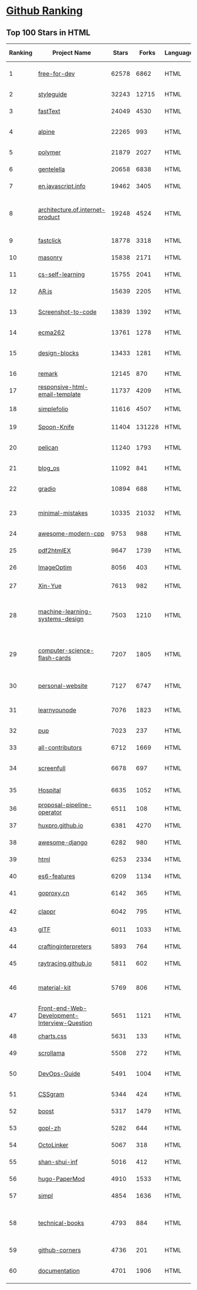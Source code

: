 [Github Ranking](../README.md)
==========

## Top 100 Stars in HTML

| Ranking | Project Name | Stars | Forks | Language | Open Issues | Description | Last Commit |
| ------- | ------------ | ----- | ----- | -------- | ----------- | ----------- | ----------- |
| 1 | [free-for-dev](https://github.com/ripienaar/free-for-dev) | 62578 | 6862 | HTML | 0 | A list of SaaS, PaaS and IaaS offerings that have free tiers of interest to devops and infradev | 2022-11-28T02:22:32Z |
| 2 | [styleguide](https://github.com/google/styleguide) | 32243 | 12715 | HTML | 188 | Style guides for Google-originated open-source projects | 2022-11-25T00:09:15Z |
| 3 | [fastText](https://github.com/facebookresearch/fastText) | 24049 | 4530 | HTML | 435 | Library for fast text representation and classification. | 2022-10-31T06:27:04Z |
| 4 | [alpine](https://github.com/alpinejs/alpine) | 22265 | 993 | HTML | 0 | A rugged, minimal framework for composing JavaScript behavior in your markup.  | 2022-11-24T21:37:08Z |
| 5 | [polymer](https://github.com/Polymer/polymer) | 21879 | 2027 | HTML | 41 | Our original Web Component library. | 2022-06-03T21:59:52Z |
| 6 | [gentelella](https://github.com/ColorlibHQ/gentelella) | 20658 | 6838 | HTML | 32 | Free Bootstrap 4 Admin Dashboard Template | 2022-11-22T03:24:25Z |
| 7 | [en.javascript.info](https://github.com/javascript-tutorial/en.javascript.info) | 19462 | 3405 | HTML | 80 | Modern JavaScript Tutorial  | 2022-11-27T12:20:01Z |
| 8 | [architecture.of.internet-product](https://github.com/davideuler/architecture.of.internet-product) | 19248 | 4524 | HTML | 3 | 互联网公司技术架构，微信/淘宝/微博/腾讯/阿里/美团点评/百度/Google/Facebook/Amazon/eBay的架构，欢迎PR补充 | 2022-09-04T14:56:01Z |
| 9 | [fastclick](https://github.com/ftlabs/fastclick) | 18778 | 3318 | HTML | 212 | Polyfill to remove click delays on browsers with touch UIs | 2021-08-13T16:01:47Z |
| 10 | [masonry](https://github.com/desandro/masonry) | 15838 | 2171 | HTML | 62 | :love_hotel: Cascading grid layout plugin | 2021-10-03T09:17:12Z |
| 11 | [cs-self-learning](https://github.com/PKUFlyingPig/cs-self-learning) | 15755 | 2041 | HTML | 39 | 计算机自学指南 | 2022-11-22T22:21:26Z |
| 12 | [AR.js](https://github.com/jeromeetienne/AR.js) | 15639 | 2205 | HTML | 3 | Efficient Augmented Reality for the Web - 60fps on mobile! | 2022-04-28T04:47:17Z |
| 13 | [Screenshot-to-code](https://github.com/emilwallner/Screenshot-to-code) | 13839 | 1392 | HTML | 16 | A neural network that transforms a design mock-up into a static website. | 2022-05-24T14:52:26Z |
| 14 | [ecma262](https://github.com/tc39/ecma262) | 13761 | 1278 | HTML | 291 | Status, process, and documents for ECMA-262 | 2022-11-27T18:58:54Z |
| 15 | [design-blocks](https://github.com/froala/design-blocks) | 13433 | 1281 | HTML | 25 | A set of 170+ Bootstrap based design blocks ready to be used to create clean modern websites. | 2022-06-22T05:08:03Z |
| 16 | [remark](https://github.com/gnab/remark) | 12145 | 870 | HTML | 163 | A simple, in-browser, markdown-driven slideshow tool. | 2022-05-24T16:15:00Z |
| 17 | [responsive-html-email-template](https://github.com/leemunroe/responsive-html-email-template) | 11737 | 4209 | HTML | 4 | A free simple responsive HTML email template | 2022-11-26T13:34:08Z |
| 18 | [simplefolio](https://github.com/cobiwave/simplefolio) | 11616 | 4507 | HTML | 42 | ⚡️ A minimal portfolio template for Developers | 2022-11-27T06:30:43Z |
| 19 | [Spoon-Knife](https://github.com/octocat/Spoon-Knife) | 11404 | 131228 | HTML | 1591 | This repo is for demonstration purposes only. | 2022-11-27T21:38:52Z |
| 20 | [pelican](https://github.com/getpelican/pelican) | 11240 | 1793 | HTML | 58 | Static site generator that supports Markdown and reST syntax. Powered by Python. | 2022-11-06T05:10:32Z |
| 21 | [blog_os](https://github.com/phil-opp/blog_os) | 11092 | 841 | HTML | 50 | Writing an OS in Rust | 2022-11-27T19:47:15Z |
| 22 | [gradio](https://github.com/gradio-app/gradio) | 10894 | 688 | HTML | 257 | Create UIs for your machine learning model in Python in 3 minutes | 2022-11-28T02:55:10Z |
| 23 | [minimal-mistakes](https://github.com/mmistakes/minimal-mistakes) | 10335 | 21032 | HTML | 17 | :triangular_ruler: Jekyll theme for building a personal site, blog, project documentation, or portfolio. | 2022-11-27T14:51:29Z |
| 24 | [awesome-modern-cpp](https://github.com/rigtorp/awesome-modern-cpp) | 9753 | 988 | HTML | 0 | A collection of resources on modern C++ | 2022-11-07T03:30:15Z |
| 25 | [pdf2htmlEX](https://github.com/coolwanglu/pdf2htmlEX) | 9647 | 1739 | HTML | 231 | Convert PDF to HTML without losing text or format. | 2022-08-05T10:02:16Z |
| 26 | [ImageOptim](https://github.com/ImageOptim/ImageOptim) | 8056 | 403 | HTML | 163 | GUI image optimizer for Mac | 2022-09-17T13:15:49Z |
| 27 | [Xin-Yue](https://github.com/sikaozhe1997/Xin-Yue) | 7613 | 982 | HTML | 38 | 岳昕：致北大师生与北大外国语学院的一封公开信 | 2019-05-04T17:07:56Z |
| 28 | [machine-learning-systems-design](https://github.com/chiphuyen/machine-learning-systems-design) | 7503 | 1210 | HTML | 7 | A booklet on machine learning systems design with exercises. NOT the repo for the book "Designing Machine Learning Systems" | 2022-07-17T22:56:05Z |
| 29 | [computer-science-flash-cards](https://github.com/jwasham/computer-science-flash-cards) | 7207 | 1805 | HTML | 3 | Mini website for testing both general CS knowledge and enforce coding practice and common algorithm/data structure memorization. | 2022-02-08T01:05:48Z |
| 30 | [personal-website](https://github.com/github/personal-website) | 7127 | 6747 | HTML | 0 | Code that'll help you kickstart a personal website that showcases your work as a software developer. | 2022-10-21T06:05:17Z |
| 31 | [learnyounode](https://github.com/workshopper/learnyounode) | 7076 | 1823 | HTML | 103 | Learn You The Node.js For Much Win! An intro to Node.js via a set of self-guided workshops. | 2021-12-04T20:27:04Z |
| 32 | [pup](https://github.com/ericchiang/pup) | 7023 | 237 | HTML | 70 | Parsing HTML at the command line | 2022-11-25T20:01:20Z |
| 33 | [all-contributors](https://github.com/all-contributors/all-contributors) | 6712 | 1669 | HTML | 45 | ✨ Recognize all contributors, not just the ones who push code ✨ | 2022-11-20T17:14:11Z |
| 34 | [screenfull](https://github.com/sindresorhus/screenfull) | 6678 | 697 | HTML | 15 | Simple wrapper for cross-browser usage of the JavaScript Fullscreen API | 2022-07-08T13:02:03Z |
| 35 | [Hospital](https://github.com/open-power-workgroup/Hospital) | 6635 | 1052 | HTML | 43 | OpenPower工作组收集汇总的医院开放数据 | 2020-10-27T03:02:37Z |
| 36 | [proposal-pipeline-operator](https://github.com/tc39/proposal-pipeline-operator) | 6511 | 108 | HTML | 26 | A proposal for adding a useful pipe operator to JavaScript. | 2022-11-14T23:37:46Z |
| 37 | [huxpro.github.io](https://github.com/Huxpro/huxpro.github.io) | 6381 | 4270 | HTML | 103 | My Blog / Jekyll Themes / PWA | 2022-11-22T13:50:13Z |
| 38 | [awesome-django](https://github.com/wsvincent/awesome-django) | 6282 | 980 | HTML | 1 | A curated list of awesome things related to Django | 2022-11-27T14:49:50Z |
| 39 | [html](https://github.com/whatwg/html) | 6253 | 2334 | HTML | 1561 | HTML Standard | 2022-11-26T02:29:10Z |
| 40 | [es6-features](https://github.com/rse/es6-features) | 6209 | 1134 | HTML | 16 | ECMAScript 6: Feature Overview & Comparison | 2020-11-21T17:25:58Z |
| 41 | [goproxy.cn](https://github.com/goproxy/goproxy.cn) | 6142 | 365 | HTML | 1 | The most trusted Go module proxy in China. | 2022-08-04T09:17:02Z |
| 42 | [clappr](https://github.com/clappr/clappr) | 6042 | 795 | HTML | 17 | :clapper: An extensible media player for the web. | 2022-11-25T00:38:43Z |
| 43 | [glTF](https://github.com/KhronosGroup/glTF) | 6011 | 1033 | HTML | 143 | glTF – Runtime 3D Asset Delivery | 2022-11-22T16:13:23Z |
| 44 | [craftinginterpreters](https://github.com/munificent/craftinginterpreters) | 5893 | 764 | HTML | 64 | Repository for the book "Crafting Interpreters" | 2022-11-23T22:46:18Z |
| 45 | [raytracing.github.io](https://github.com/RayTracing/raytracing.github.io) | 5811 | 602 | HTML | 95 | Main Web Site (Online Books) | 2022-11-24T14:31:53Z |
| 46 | [material-kit](https://github.com/creativetimofficial/material-kit) | 5769 | 806 | HTML | 17 |  Free and Open Source UI Kit for Bootstrap 5, React, Vue.js, React Native and Sketch based on Google's Material Design | 2022-06-23T14:01:29Z |
| 47 | [Front-end-Web-Development-Interview-Question](https://github.com/paddingme/Front-end-Web-Development-Interview-Question) | 5651 | 1121 | HTML | 9 | 前端开发面试题大收集，前端面试集锦 :heart: :gift_heart: :cupid: | 2021-10-13T07:10:48Z |
| 48 | [charts.css](https://github.com/ChartsCSS/charts.css) | 5631 | 133 | HTML | 18 | Open source CSS framework for data visualization. | 2022-08-14T20:16:05Z |
| 49 | [scrollama](https://github.com/russellsamora/scrollama) | 5508 | 272 | HTML | 6 | Scrollytelling with IntersectionObserver. | 2022-10-13T13:55:43Z |
| 50 | [DevOps-Guide](https://github.com/Tikam02/DevOps-Guide) | 5491 | 1004 | HTML | 4 |  DevOps Guide - Development to Production all configurations with basic notes to debug efficiently. | 2022-11-23T11:44:08Z |
| 51 | [CSSgram](https://github.com/una/CSSgram) | 5344 | 424 | HTML | 33 | CSS library for Instagram filters | 2021-08-01T08:43:49Z |
| 52 | [boost](https://github.com/boostorg/boost) | 5317 | 1479 | HTML | 69 | Super-project for modularized Boost | 2022-11-28T01:15:03Z |
| 53 | [gopl-zh](https://github.com/golang-china/gopl-zh) | 5282 | 644 | HTML | 17 | :books: Go语言圣经中文版 | 2022-10-23T23:50:37Z |
| 54 | [OctoLinker](https://github.com/OctoLinker/OctoLinker) | 5067 | 318 | HTML | 41 | OctoLinker — Links together, what belongs together | 2022-11-22T15:41:17Z |
| 55 | [shan-shui-inf](https://github.com/LingDong-/shan-shui-inf) | 5016 | 412 | HTML | 10 | Procedurally generated Chinese landscape painting. | 2018-12-11T00:19:08Z |
| 56 | [hugo-PaperMod](https://github.com/adityatelange/hugo-PaperMod) | 4910 | 1533 | HTML | 30 |  A fast, clean, responsive Hugo theme. | 2022-11-27T12:46:33Z |
| 57 | [simpl](https://github.com/samdutton/simpl) | 4854 | 1636 | HTML | 11 | Simplest possible examples of HTML, CSS and Javascript: | 2022-10-05T19:44:20Z |
| 58 | [technical-books](https://github.com/doocs/technical-books) | 4793 | 884 | HTML | 0 | 😆 国内外互联网技术大牛们都写了哪些书籍：计算机基础、网络、前端、后端、数据库、架构、大数据、深度学习... | 2022-08-09T08:38:01Z |
| 59 | [github-corners](https://github.com/tholman/github-corners) | 4736 | 201 | HTML | 8 | A fresher "Fork me on GitHub" callout. | 2022-10-25T00:18:38Z |
| 60 | [documentation](https://github.com/raspberrypi/documentation) | 4701 | 1906 | HTML | 14 | The official documentation for Raspberry Pi computers and microcontrollers | 2022-11-25T11:31:29Z |

